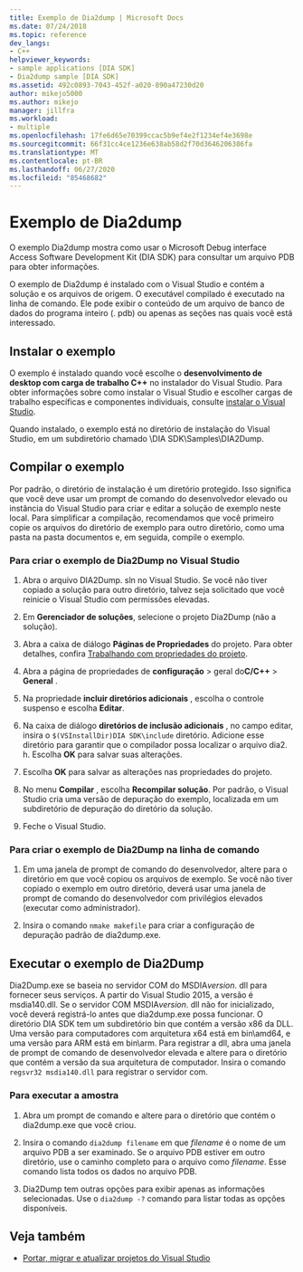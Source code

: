 ```yaml
---
title: Exemplo de Dia2dump | Microsoft Docs
ms.date: 07/24/2018
ms.topic: reference
dev_langs:
- C++
helpviewer_keywords:
- sample applications [DIA SDK]
- Dia2dump sample [DIA SDK]
ms.assetid: 492c0893-7043-452f-a020-890a47230d20
author: mikejo5000
ms.author: mikejo
manager: jillfra
ms.workload:
- multiple
ms.openlocfilehash: 17fe6d65e70399ccac5b9ef4e2f1234ef4e3698e
ms.sourcegitcommit: 66f31cc4ce1236e638ab58d2f70d3646206386fa
ms.translationtype: MT
ms.contentlocale: pt-BR
ms.lasthandoff: 06/27/2020
ms.locfileid: "85468682"
---
```

# <a name="dia2dump-sample"></a>Exemplo de Dia2dump

O exemplo Dia2dump mostra como usar o Microsoft Debug interface Access Software Development Kit (DIA SDK) para consultar um arquivo PDB para obter informações.

O exemplo de Dia2dump é instalado com o Visual Studio e contém a solução e os arquivos de origem. O executável compilado é executado na linha de comando. Ele pode exibir o conteúdo de um arquivo de banco de dados do programa inteiro (. pdb) ou apenas as seções nas quais você está interessado.

## <a name="install-the-sample"></a>Instalar o exemplo

O exemplo é instalado quando você escolhe o **desenvolvimento de desktop com carga de trabalho C++** no instalador do Visual Studio. Para obter informações sobre como instalar o Visual Studio e escolher cargas de trabalho específicas e componentes individuais, consulte [instalar o Visual Studio](../../install/install-visual-studio.md).

Quando instalado, o exemplo está no diretório de instalação do Visual Studio, em um subdiretório chamado \DIA SDK\Samples\DIA2Dump.

## <a name="build-the-sample"></a>Compilar o exemplo

Por padrão, o diretório de instalação é um diretório protegido. Isso significa que você deve usar um prompt de comando do desenvolvedor elevado ou instância do Visual Studio para criar e editar a solução de exemplo neste local. Para simplificar a compilação, recomendamos que você primeiro copie os arquivos do diretório de exemplo para outro diretório, como uma pasta na pasta documentos e, em seguida, compile o exemplo.

### <a name="to-build-the-dia2dump-sample-in-visual-studio"></a>Para criar o exemplo de Dia2Dump no Visual Studio

1. Abra o arquivo DIA2Dump. sln no Visual Studio. Se você não tiver copiado a solução para outro diretório, talvez seja solicitado que você reinicie o Visual Studio com permissões elevadas.

1. Em **Gerenciador de soluções**, selecione o projeto Dia2Dump (não a solução).

1. Abra a caixa de diálogo **Páginas de Propriedades** do projeto. Para obter detalhes, confira [Trabalhando com propriedades do projeto](/cpp/build/working-with-project-properties).

1. Abra a página de propriedades de **configuração**  >  geral do**C/C++**  >  **General** .

1. Na propriedade **incluir diretórios adicionais** , escolha o controle suspenso e escolha **Editar**.

1. Na caixa de diálogo **diretórios de inclusão adicionais** , no campo editar, insira o `$(VSInstallDir)DIA SDK\include` diretório. Adicione esse diretório para garantir que o compilador possa localizar o arquivo dia2. h. Escolha **OK** para salvar suas alterações.

1. Escolha **OK** para salvar as alterações nas propriedades do projeto.

1. No menu **Compilar** , escolha **Recompilar solução**. Por padrão, o Visual Studio cria uma versão de depuração do exemplo, localizada em um subdiretório de depuração do diretório da solução.

1. Feche o Visual Studio.

### <a name="to-build-the-dia2dump-sample-at-the-command-line"></a>Para criar o exemplo de Dia2Dump na linha de comando

1. Em uma janela de prompt de comando do desenvolvedor, altere para o diretório em que você copiou os arquivos de exemplo. Se você não tiver copiado o exemplo em outro diretório, deverá usar uma janela de prompt de comando do desenvolvedor com privilégios elevados (executar como administrador).

1. Insira o comando `nmake makefile` para criar a configuração de depuração padrão de dia2dump.exe.

## <a name="run-the-dia2dump-sample"></a>Executar o exemplo de Dia2Dump

Dia2Dump.exe se baseia no servidor COM do MSDIA*version*. dll para fornecer seus serviços. A partir do Visual Studio 2015, a versão é msdia140.dll. Se o servidor COM MSDIA*version*. dll não for inicializado, você deverá registrá-lo antes que dia2dump.exe possa funcionar. O diretório DIA SDK tem um subdiretório bin que contém a versão x86 da DLL. Uma versão para computadores com arquitetura x64 está em bin\amd64, e uma versão para ARM está em bin\arm. Para registrar a dll, abra uma janela de prompt de comando de desenvolvedor elevada e altere para o diretório que contém a versão da sua arquitetura de computador. Insira o comando `regsvr32 msdia140.dll` para registrar o servidor com.

### <a name="to-run-the-sample"></a>Para executar a amostra

1. Abra um prompt de comando e altere para o diretório que contém o dia2dump.exe que você criou.

1. Insira o comando `dia2dump filename` em que *filename* é o nome de um arquivo PDB a ser examinado. Se o arquivo PDB estiver em outro diretório, use o caminho completo para o arquivo como *filename*. Esse comando lista todos os dados no arquivo PDB.

1. Dia2Dump tem outras opções para exibir apenas as informações selecionadas. Use o `dia2dump -?` comando para listar todas as opções disponíveis.

## <a name="see-also"></a>Veja também

- [Portar, migrar e atualizar projetos do Visual Studio](../../porting/port-migrate-and-upgrade-visual-studio-projects.md)
